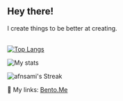  <h2>
  Hey there!
 </h2>
  I create things to be better at creating.
  
 <br>
<br/>

[![Top Langs](https://github-readme-stats.vercel.app/api/top-langs/?username=afnsami)](https://github.com/anuraghazra/github-readme-stats)

![My stats](https://github-readme-stats.vercel.app/api?username=afnsami&theme=transparent=true)


![afnsami's Streak](https://github-readme-streak-stats.herokuapp.com/?user=afnsami&theme=default&hide_border=true)


 🍱 My links: <a href="https://bento.me/anas" target="_blank">Bento.Me</a>
